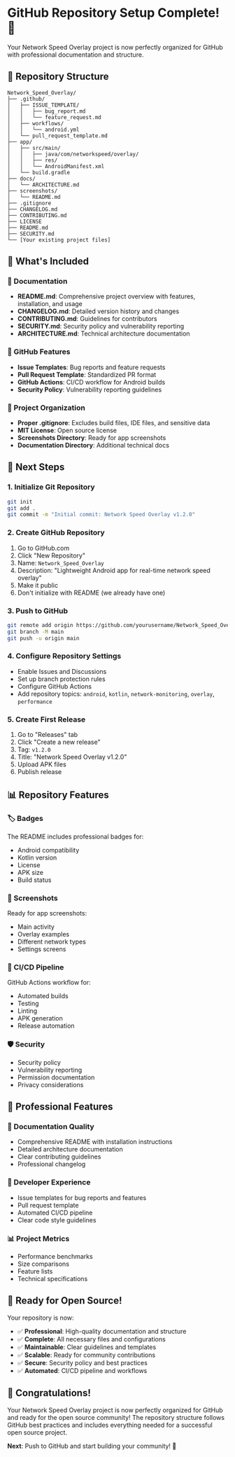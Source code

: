 # GitHub Repository Setup Complete! 🎉

Your Network Speed Overlay project is now perfectly organized for GitHub with professional documentation and structure.

## 📁 Repository Structure

```
Network_Speed_Overlay/
├── .github/
│   ├── ISSUE_TEMPLATE/
│   │   ├── bug_report.md
│   │   └── feature_request.md
│   ├── workflows/
│   │   └── android.yml
│   └── pull_request_template.md
├── app/
│   ├── src/main/
│   │   ├── java/com/networkspeed/overlay/
│   │   ├── res/
│   │   └── AndroidManifest.xml
│   └── build.gradle
├── docs/
│   └── ARCHITECTURE.md
├── screenshots/
│   └── README.md
├── .gitignore
├── CHANGELOG.md
├── CONTRIBUTING.md
├── LICENSE
├── README.md
├── SECURITY.md
└── [Your existing project files]
```

## 🚀 What's Included

### 📖 Documentation
- **README.md**: Comprehensive project overview with features, installation, and usage
- **CHANGELOG.md**: Detailed version history and changes
- **CONTRIBUTING.md**: Guidelines for contributors
- **SECURITY.md**: Security policy and vulnerability reporting
- **ARCHITECTURE.md**: Technical architecture documentation

### 🔧 GitHub Features
- **Issue Templates**: Bug reports and feature requests
- **Pull Request Template**: Standardized PR format
- **GitHub Actions**: CI/CD workflow for Android builds
- **Security Policy**: Vulnerability reporting guidelines

### 📁 Project Organization
- **Proper .gitignore**: Excludes build files, IDE files, and sensitive data
- **MIT License**: Open source license
- **Screenshots Directory**: Ready for app screenshots
- **Documentation Directory**: Additional technical docs

## 🎯 Next Steps

### 1. Initialize Git Repository
```bash
git init
git add .
git commit -m "Initial commit: Network Speed Overlay v1.2.0"
```

### 2. Create GitHub Repository
1. Go to GitHub.com
2. Click "New Repository"
3. Name: `Network_Speed_Overlay`
4. Description: "Lightweight Android app for real-time network speed overlay"
5. Make it public
6. Don't initialize with README (we already have one)

### 3. Push to GitHub
```bash
git remote add origin https://github.com/yourusername/Network_Speed_Overlay.git
git branch -M main
git push -u origin main
```

### 4. Configure Repository Settings
- Enable Issues and Discussions
- Set up branch protection rules
- Configure GitHub Actions
- Add repository topics: `android`, `kotlin`, `network-monitoring`, `overlay`, `performance`

### 5. Create First Release
1. Go to "Releases" tab
2. Click "Create a new release"
3. Tag: `v1.2.0`
4. Title: "Network Speed Overlay v1.2.0"
5. Upload APK files
6. Publish release

## 📊 Repository Features

### 🏷️ Badges
The README includes professional badges for:
- Android compatibility
- Kotlin version
- License
- APK size
- Build status

### 📱 Screenshots
Ready for app screenshots:
- Main activity
- Overlay examples
- Different network types
- Settings screens

### 🔄 CI/CD Pipeline
GitHub Actions workflow for:
- Automated builds
- Testing
- Linting
- APK generation
- Release automation

### 🛡️ Security
- Security policy
- Vulnerability reporting
- Permission documentation
- Privacy considerations

## 🎨 Professional Features

### 📖 Documentation Quality
- Comprehensive README with installation instructions
- Detailed architecture documentation
- Clear contributing guidelines
- Professional changelog

### 🔧 Developer Experience
- Issue templates for bug reports and features
- Pull request template
- Automated CI/CD pipeline
- Clear code style guidelines

### 📊 Project Metrics
- Performance benchmarks
- Size comparisons
- Feature lists
- Technical specifications

## 🚀 Ready for Open Source!

Your repository is now:
- ✅ **Professional**: High-quality documentation and structure
- ✅ **Complete**: All necessary files and configurations
- ✅ **Maintainable**: Clear guidelines and templates
- ✅ **Scalable**: Ready for community contributions
- ✅ **Secure**: Security policy and best practices
- ✅ **Automated**: CI/CD pipeline and workflows

## 🎉 Congratulations!

Your Network Speed Overlay project is now perfectly organized for GitHub and ready for the open source community! The repository structure follows GitHub best practices and includes everything needed for a successful open source project.

**Next**: Push to GitHub and start building your community! 🚀
